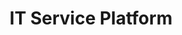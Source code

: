 ---
layout: project
title: "IT Service Platform"
description: "Building comprehensive IT services from scratch with focus on user experience, scalable architecture, and growth strategy."
emoji: "🚀"
project_id: "service-platform"
order: 1
demo_url: "https://dmp100.github.io"
github_url: "https://github.com/dmp100/"
screenshots:
  - youtube: "8GlQVlvgYBA"
    title: "Live Demo"
    description: "Interactive demo showing key features and functionality"
    type: "video"
notion_landing:
  url: "https://your-notion-page-link.com"
  title: "Complete Project Documentation"
  description: "기술 스택, 아키텍처, 개발 로드맵 등 상세 정보를 확인하세요"
  type: "notion"  # notion, landing, docs, website, github, demo 등 자유롭게
  # type에 따른 아이콘과 버튼 텍스트:
  # notion: 📋 "문서 보기"
  # landing: 🌐 "램딩페이지"
  # docs: 📚 "문서 확인"
  # website: 🔗 "사이트 방문"
  # github: 💻 "코드 보기"
  # demo: 🎮 "데모 체험"
---